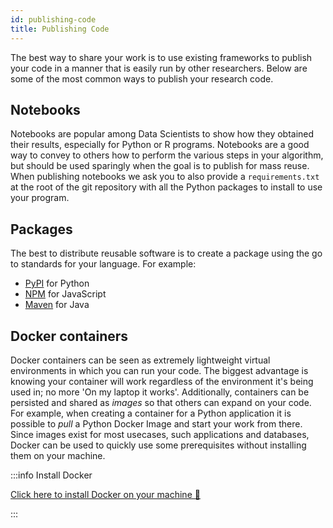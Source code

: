 ```yaml
---
id: publishing-code
title: Publishing Code
---
```


The best way to share your work is to use existing frameworks to publish your code in a manner that is easily run by other researchers. Below are some of the most common ways to publish your research code.

## Notebooks

Notebooks are popular among Data Scientists to show how they obtained their results, especially for Python or R programs. Notebooks are a good way to convey to others how to perform the various steps in your algorithm, but should be used sparingly when the goal is to publish for mass reuse. When publishing notebooks we ask you to also provide a `requirements.txt` at the root of the git repository with all the Python packages to install to use your program.

## Packages

The best to distribute reusable software is to create a package using the go to standards for your language. For example:

* [PyPI](https://pypi.org/) for Python
* [NPM](https://www.npmjs.com/) for JavaScript
* [Maven](https://mvnrepository.com) for Java


## Docker containers

Docker containers can be seen as extremely lightweight virtual environments in which you can run your code. The biggest advantage is knowing your container will work regardless of the environment it's being used in; no more 'On my laptop it works'.
Additionally, containers can be persisted and shared as *images* so that others can expand on your code. For example, when creating a container for a Python application it is possible to *pull* a Python Docker Image and start your work from there. Since images exist for most usecases, such applications and databases, Docker can be used to quickly use some prerequisites without installing them on your machine. 

:::info Install Docker

[Click here to install Docker on your machine 🐳](https://docs.docker.com/get-docker/)

:::